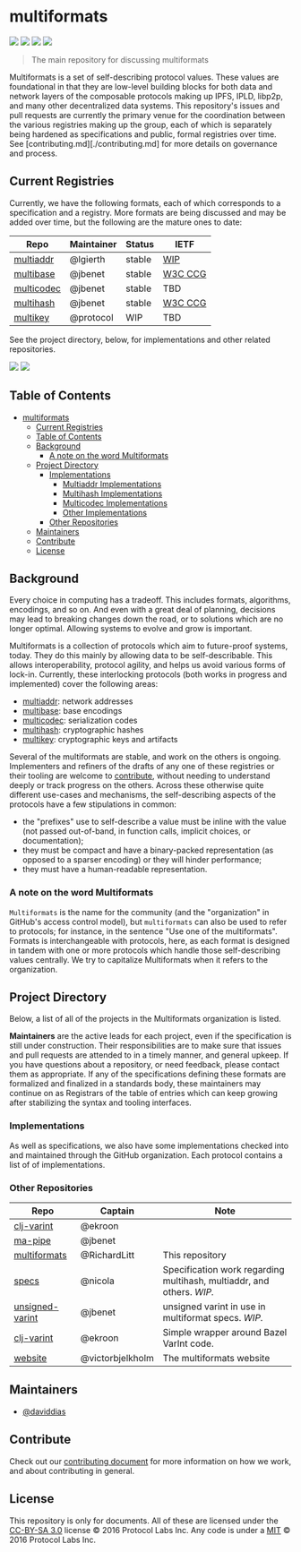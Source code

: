 # multiformats

[![](https://img.shields.io/badge/made%20by-Protocol%20Labs-blue.svg?style=flat-square)](http://ipn.io)
[![](https://img.shields.io/badge/project-multiformats-blue.svg?style=flat-square)](https://github.com/multiformats/multiformats)
[![](https://img.shields.io/badge/freenode-%23ipfs-blue.svg?style=flat-square)](https://webchat.freenode.net/?channels=%23ipfs)
[![](https://img.shields.io/badge/readme%20style-standard-brightgreen.svg?style=flat-square)](https://github.com/RichardLitt/standard-readme)

> The main repository for discussing multiformats

Multiformats is a set of self-describing protocol values. 
These values are foundational in that they are low-level building blocks for both data and network layers of the composable protocols making up IPFS, IPLD, libp2p, and many other decentralized data systems. 
This repository's issues and pull requests are currently the primary venue for the coordination between the various registries making up the group, each of which is separately being hardened as specifications and public, formal registries over time.  
See [contributing.md][./contributing.md] for more details on governance and process.

## Current Registries

Currently, we have the following formats, each of which corresponds to a specification and a registry. 
More formats are being discussed and may be added over time, but the following are the mature ones to date:

| Repo | Maintainer | Status | IETF |
|------|---------|--------|------|
| [multiaddr](https://github.com/multiformats/multiaddr)| @lgierth | stable | [WIP](https://github.com/multiformats/multiaddr/tree/doc/internet-draft) |
| [multibase](https://github.com/multiformats/multibase) | @jbenet | stable | [W3C CCG](https://github.com/w3c-ccg/multibase) |
| [multicodec](https://github.com/multiformats/multicodec)| @jbenet | stable | TBD |
| [multihash](https://github.com/multiformats/multihash)| @jbenet | stable | [W3C CCG](https://github.com/w3c-ccg/multihash) |
| [multikey](https://github.com/ipfs/specs/issues/58) | @protocol | WIP | TBD |

See the project directory, below, for implementations and other related repositories.

![](img/multiformats.001.jpg)
![](img/multiformats.002.jpg)

## Table of Contents

- [multiformats](#multiformats)
  - [Current Registries](#current-registries)
  - [Table of Contents](#table-of-contents)
  - [Background](#background)
    - [A note on the word Multiformats](#a-note-on-the-word-multiformats)
  - [Project Directory](#project-directory)
    - [Implementations](#implementations)
      - [Multiaddr Implementations](#multiaddr-implementations)
      - [Multihash Implementations](#multihash-implementations)
      - [Multicodec Implementations](#multicodec-implementations)
      - [Other Implementations](#other-implementations)
    - [Other Repositories](#other-repositories)
  - [Maintainers](#maintainers)
  - [Contribute](#contribute)
  - [License](#license)

## Background

Every choice in computing has a tradeoff. 
This includes formats, algorithms, encodings, and so on. 
And even with a great deal of planning, decisions may lead to breaking changes down the road, or to solutions which are no longer optimal. 
Allowing systems to evolve and grow is important.

Multiformats is a collection of protocols which aim to future-proof systems, today. 
They do this mainly by allowing data to be self-describable. 
This allows interoperability, protocol agility, and helps us avoid various forms of lock-in.
Currently, these interlocking protocols (both works in progress and implemented) cover the following areas:

- [multiaddr](https://github.com/multiformats/multiaddr): network addresses
- [multibase](https://github.com/multiformats/multibase): base encodings
- [multicodec](https://github.com/multiformats/multicodec): serialization codes
- [multihash](https://github.com/multiformats/multihash): cryptographic hashes
- [multikey](https://github.com/ipfs/specs/issues/58): cryptographic keys and artifacts

Several of the multiformats are stable, and work on the others is ongoing.
Implementers and refiners of the drafts of any one of these registries or their tooling are welcome to [contribute](./contributing.md), without needing to understand deeply or track progress on the others. 
Across these otherwise quite different use-cases and mechanisms, the self-describing aspects of the protocols have a few stipulations in common:

- the "prefixes" use to self-describe a value must be inline with the value (not passed out-of-band, in function calls, implicit choices, or documentation);
- they must be compact and have a binary-packed representation (as opposed to a sparser encoding) or they will hinder performance;
- they must have a human-readable representation.

### A note on the word Multiformats

`Multiformats` is the name for the community (and the "organization" in GitHub's access control model), but `multiformats` can also be used to refer to protocols; for instance, in the sentence "Use one of the multiformats". 
Formats is interchangeable with protocols, here, as each format is designed in tandem with one or more protocols which handle those self-describing values centrally. 
We try to capitalize Multiformats when it refers to the organization.

## Project Directory

Below, a list of all of the projects in the Multiformats organization is listed.

**Maintainers** are the active leads for each project, even if the specification is still under construction. 
Their responsibilities are to make sure that issues and pull requests are attended to in a timely manner, and general upkeep. 
If you have questions about a repository, or need feedback, please contact them as appropriate. 
If any of the specifications defining these formats are formalized and finalized in a standards body, these maintainers may continue on as Registrars of the table of entries which can keep growing after stabilizing the syntax and tooling interfaces.

### Implementations

As well as specifications, we also have some implementations checked into and maintained through the GitHub organization. Each protocol contains a list of of implementations.

### Other Repositories

| Repo | Captain | Note |
|------|---------|------|
| [clj-varint](https://github.com/multiformats/clj-varint) | @ekroon | |
| [ma-pipe](https://github.com/multiformats/ma-pipe) | @jbenet | |
| [multiformats](https://github.com/multiformats/multiformats)| @RichardLitt | This repository |
| [specs](https://github.com/multiformats/specs)| @nicola | Specification work regarding multihash, multiaddr, and others. _WIP._ |
| [unsigned-varint](https://github.com/multiformats/unsigned-varint) | @jbenet | unsigned varint in use in multiformat specs. _WIP._ |
| [clj-varint](https://github.com/multiformats/clj-varint) | @ekroon | Simple wrapper around Bazel VarInt code.
| [website](https://github.com/multiformats/website) | @victorbjelkholm | The multiformats website |

## Maintainers

- [@daviddias](https://github.com/daviddias)

## Contribute

Check out our [contributing document](contributing.md) for more information on how we work, and about contributing in general.

## License

This repository is only for documents. 
All of these are licensed under the [CC-BY-SA 3.0](https://ipfs.io/ipfs/QmVreNvKsQmQZ83T86cWSjPu2vR3yZHGPm5jnxFuunEB9u) license © 2016 Protocol Labs Inc. Any code is under a [MIT](LICENSE) © 2016 Protocol Labs Inc.

[Code of Conduct]: https://github.com/ipfs/community/blob/master/code-of-conduct.md
